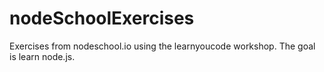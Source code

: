 nodeSchoolExercises
===================

Exercises from nodeschool.io using the learnyoucode workshop.
The goal is learn node.js.
